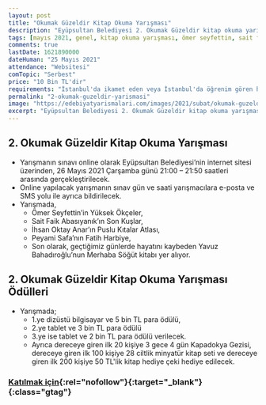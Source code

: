 ```yaml
---
layout: post
title: "Okumak Güzeldir Kitap Okuma Yarışması"
description: "Eyüpsultan Belediyesi 2. Okumak Güzeldir kitap okuma yarışması düzenliyor"
tags: [mayıs 2021, genel, kitap okuma yarışması, ömer seyfettin, sait faik abasıyanık]
comments: true
lastDate: 1621890000 
dateHuman: "25 Mayıs 2021"
attendance: "Websitesi"
comTopic: "Serbest"
price: "10 Bin TL'dir"
requirements: "İstanbul'da ikamet eden veya İstanbul'da öğrenim gören herkes yarışmaya ücretsiz olarak katılabilir."
permalink: "2-okumak-guzeldir-yarismasi"
image: "https://edebiyatyarismalari.com/images/2021/subat/okumak-guzeldir-kitap-okuma-yarismasi.jpg"
excerpt: "Eyüpsultan Belediyesi 2. Okumak Güzeldir kitap okuma yarışması düzenliyor"
---
```


## 2. Okumak Güzeldir Kitap Okuma Yarışması
- Yarışmanın sınavı online olarak Eyüpsultan Belediyesi’nin internet sitesi üzerinden, 26 Mayıs 2021 Çarşamba günü 21:00 – 21:50 saatleri arasında gerçekleştirilecek.
- Online yapılacak yarışmanın sınav gün ve saati yarışmacılara e-posta ve SMS yolu ile ayrıca bildirilecek.
- Yarışmada, 
    - Ömer Seyfettin’in Yüksek Ökçeler, 
    - Sait Faik Abasıyanık’ın Son Kuşlar, 
    - İhsan Oktay Anar’ın Puslu Kıtalar Atlası, 
    - Peyami Safa’nın Fatih Harbiye,
    - Son olarak, geçtiğimiz günlerde hayatını kaybeden Yavuz Bahadıroğlu’nun Merhaba Söğüt kitabı yer alıyor.

## 2. Okumak Güzeldir Kitap Okuma Yarışması Ödülleri
- Yarışmada;
    - 1.ye dizüstü bilgisayar ve 5 bin TL para ödülü, 
    - 2.ye tablet ve 3 bin TL para ödülü
    - 3.ye ise tablet ve 2 bin TL para ödülü verilecek.
    - Ayrıca dereceye giren ilk 20 kişiye 3 gece 4 gün Kapadokya Gezisi, dereceye giren ilk 100 kişiye 28 ciltlik minyatür kitap seti ve dereceye giren ilk 200 kişiye 50 TL'lik kitap hediye çeki hediye edilecek.

### [Katılmak için](https://yarisma.eyupsultan.bel.tr/?ref=edebiyatyarismalari.com){:rel="nofollow"}{:target="_blank"}{:class="gtag"}